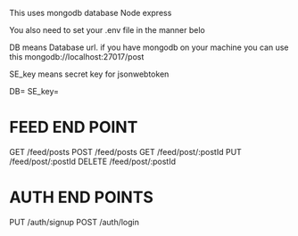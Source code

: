 This uses mongodb database
Node
express

You also need to set your .env file in the manner belo

DB means Database url. if you have mongodb on your machine you can use this
mongodb://localhost:27017/post

SE_key means secret key for jsonwebtoken

DB=
SE_key=

# FEED END POINT

GET /feed/posts
POST /feed/posts
GET /feed/post/:postId
PUT /feed/post/:postId
DELETE /feed/post/:postId

# AUTH END POINTS

PUT /auth/signup
POST /auth/login
